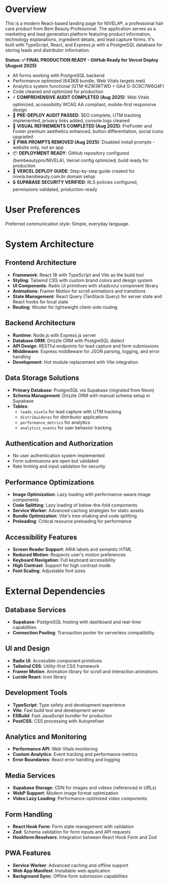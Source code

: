# Overview

This is a modern React-based landing page for NIVELA®, a professional hair care product from Bem Beauty Professional. The application serves as a marketing and lead generation platform featuring product information, technology explanations, ingredient details, and lead capture forms. It's built with TypeScript, React, and Express.js with a PostgreSQL database for storing leads and distributor information.

**Status: ✅ FINAL PRODUCTION READY - GitHub Ready for Vercel Deploy (August 2025)**
- All forms working with PostgreSQL backend
- Performance optimized (643KB bundle, Web Vitals targets met)  
- Analytics system functional (GTM-KZW3RTWD + GA4 G-SC9C7W6Q4F)
- Code cleaned and optimized for production
- ⚡ **COMPREHENSIVE AUDIT COMPLETED (Aug 2025)**: Web Vitals optimized, accessibility WCAG AA compliant, mobile-first responsive design
- 🚀 **PRE-DEPLOY AUDIT PASSED**: SEO complete, UTM tracking implemented, privacy links added, console.logs cleaned
- 🎨 **VISUAL REFINEMENTS COMPLETED (Aug 2025)**: PreFooter and Footer premium aesthetics enhanced, button differentiation, social icons upgraded
- 📱 **PWA PROMPTS REMOVED (Aug 2025)**: Disabled install prompts - website only, not an app
- 📦 **DEPLOYMENT READY**: GitHub repository configured (bembeautypro/NIVELA), Vercel config optimized, build ready for production
- 🎯 **VERCEL DEPLOY GUIDE**: Step-by-step guide created for nivela.bembeauty.com.br domain setup
- 🔒 **SUPABASE SECURITY VERIFIED**: RLS policies configured, permissions validated, production-ready

# User Preferences

Preferred communication style: Simple, everyday language.

# System Architecture

## Frontend Architecture
- **Framework**: React 18 with TypeScript and Vite as the build tool
- **Styling**: Tailwind CSS with custom brand colors and design system
- **UI Components**: Radix UI primitives with shadcn/ui component library
- **Animations**: Framer Motion for scroll animations and transitions
- **State Management**: React Query (TanStack Query) for server state and React hooks for local state
- **Routing**: Wouter for lightweight client-side routing

## Backend Architecture
- **Runtime**: Node.js with Express.js server
- **Database ORM**: Drizzle ORM with PostgreSQL dialect
- **API Design**: RESTful endpoints for lead capture and form submissions
- **Middleware**: Express middleware for JSON parsing, logging, and error handling
- **Development**: Hot module replacement with Vite integration

## Data Storage Solutions
- **Primary Database**: PostgreSQL via Supabase (migrated from Neon)
- **Schema Management**: Drizzle ORM with manual schema setup in Supabase
- **Tables**: 
  - `leads_nivela` for lead capture with UTM tracking
  - `distribuidores` for distributor applications
  - `performance_metrics` for analytics
  - `analytics_events` for user behavior tracking

## Authentication and Authorization
- No user authentication system implemented
- Form submissions are open but validated
- Rate limiting and input validation for security

## Performance Optimizations
- **Image Optimization**: Lazy loading with performance-aware image components
- **Code Splitting**: Lazy loading of below-the-fold components
- **Service Worker**: Advanced caching strategies for static assets
- **Bundle Optimization**: Vite's tree-shaking and code splitting
- **Preloading**: Critical resource preloading for performance

## Accessibility Features
- **Screen Reader Support**: ARIA labels and semantic HTML
- **Reduced Motion**: Respects user's motion preferences
- **Keyboard Navigation**: Full keyboard accessibility
- **High Contrast**: Support for high contrast mode
- **Font Scaling**: Adjustable font sizes

# External Dependencies

## Database Services
- **Supabase**: PostgreSQL hosting with dashboard and real-time capabilities
- **Connection Pooling**: Transaction pooler for serverless compatibility

## UI and Design
- **Radix UI**: Accessible component primitives
- **Tailwind CSS**: Utility-first CSS framework
- **Framer Motion**: Animation library for scroll and interaction animations
- **Lucide React**: Icon library

## Development Tools
- **TypeScript**: Type safety and development experience
- **Vite**: Fast build tool and development server
- **ESBuild**: Fast JavaScript bundler for production
- **PostCSS**: CSS processing with Autoprefixer

## Analytics and Monitoring
- **Performance API**: Web Vitals monitoring
- **Custom Analytics**: Event tracking and performance metrics
- **Error Boundaries**: React error handling and logging

## Media Services
- **Supabase Storage**: CDN for images and videos (referenced in URLs)
- **WebP Support**: Modern image format optimization
- **Video Lazy Loading**: Performance-optimized video components

## Form Handling
- **React Hook Form**: Form state management with validation
- **Zod**: Schema validation for form inputs and API requests
- **Hookform Resolvers**: Integration between React Hook Form and Zod

## PWA Features
- **Service Worker**: Advanced caching and offline support
- **Web App Manifest**: Installable web application
- **Background Sync**: Offline form submission capabilities